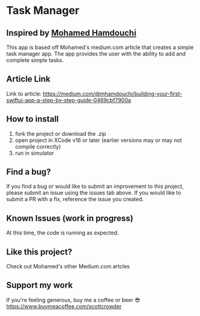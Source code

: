 # Task Manager

## Inspired by <a href="https://medium.com/@mhamdouchi">Mohamed Hamdouchi</a>

This app is based off Mohamed's medium.com article that creates a simple task manager app. The app provides the user with the ability to add and complete simple tasks.

## Article Link

Link to article: https://medium.com/@mhamdouchi/building-your-first-swiftui-app-a-step-by-step-guide-0469cbf7900a

## How to install

1. fork the project or download the .zip
2. open project in XCode v16 or later (earlier versions may or may not compile correctly)
3. run in simulator

## Find a bug?

If you find a bug or would like to submit an improvement to this project, please submit an issue using the issues tab above. If you would like to submit a PR with a fix, reference the issue you created.

## Known Issues (work in progress)

At this time, the code is running as expected.

## Like this project?

Check out Mohamed's other Medium.com artcles

## Support my work

If you're feeling generous, buy me a coffee or beer 😎 https://www.buymeacoffee.com/scottcrowder
